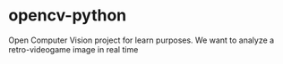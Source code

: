 # opencv-python
Open Computer Vision project for learn purposes. We want to analyze a retro-videogame image in real time
